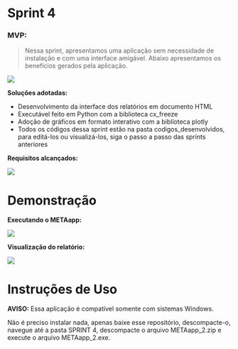 # Sprint 4

### MVP: 
>Nessa sprint, apresentamos uma aplicação sem necessidade de instalação e com uma interface amigável. Abaixo apresentamos os benefícios gerados pela aplicação.

![](https://i.imgur.com/Q9h9dcS.jpg)

**Soluções adotadas:**

 - Desenvolvimento da interface dos relatórios em documento HTML
 - Executável feito em Python com a biblioteca cx_freeze
 - Adoção de gráficos em formato interativo com a biblioteca plotly
 - Todos os códigos dessa sprint estão na pasta codigos_desenvolvidos, para editá-los ou visualizá-los, siga o passo a passo das sprints anteriores

**Requisitos alcançados:**

![](https://i.imgur.com/wO8ano4.jpg)

# Demonstração

**Executando o METAapp:**

![](https://i.imgur.com/bHdl5Yr.gif)

**Visualização do relatório:**

![](https://i.imgur.com/9ect9m1.gif)

# Instruções de Uso

**AVISO:** Essa aplicação é compatível somente com sistemas Windows.  

Não é preciso instalar nada, apenas baixe esse repositório, descompacte-o, navegue até a pasta SPRINT 4, descompacte o arquivo METAapp_2.zip e execute o arquivo METAapp_2.exe.  

